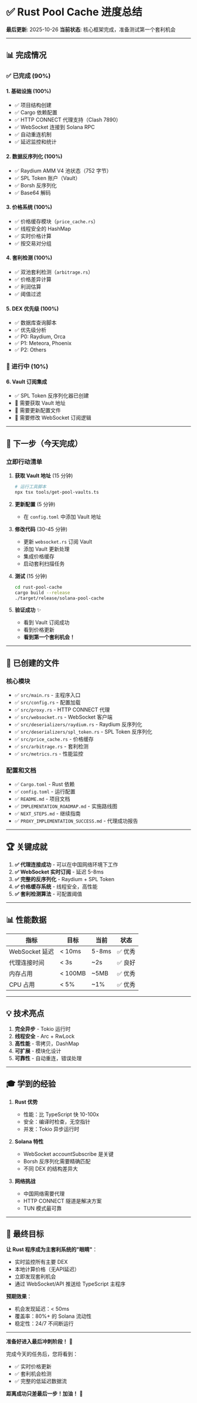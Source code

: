 # ✅ Rust Pool Cache 进度总结

**最后更新**: 2025-10-26
**当前状态**: 核心框架完成，准备测试第一个套利机会

---

## 📊 完成情况

### ✅ 已完成 (90%)

#### 1. 基础设施 (100%)
- ✅ 项目结构创建
- ✅ Cargo 依赖配置
- ✅ HTTP CONNECT 代理支持（Clash 7890）
- ✅ WebSocket 连接到 Solana RPC
- ✅ 自动重连机制
- ✅ 延迟监控和统计

#### 2. 数据反序列化 (100%)
- ✅ Raydium AMM V4 池状态（752 字节）
- ✅ SPL Token 账户（Vault）
- ✅ Borsh 反序列化
- ✅ Base64 解码

#### 3. 价格系统 (100%)
- ✅ 价格缓存模块（`price_cache.rs`）
- ✅ 线程安全的 HashMap
- ✅ 实时价格计算
- ✅ 按交易对分组

#### 4. 套利检测 (100%)
- ✅ 双池套利检测（`arbitrage.rs`）
- ✅ 价格差异计算
- ✅ 利润估算
- ✅ 阈值过滤

#### 5. DEX 优先级 (100%)
- ✅ 数据库查询脚本
- ✅ 优先级分析
- ✅ P0: Raydium, Orca
- ✅ P1: Meteora, Phoenix
- ✅ P2: Others

### 🚧 进行中 (10%)

#### 6. Vault 订阅集成
- ✅ SPL Token 反序列化器已创建
- 🚧 需要获取 Vault 地址
- 🚧 需要更新配置文件
- 🚧 需要修改 WebSocket 订阅逻辑

---

## 🎯 下一步（今天完成）

### 立即行动清单

1. **获取 Vault 地址** (15 分钟)
   ```bash
   # 运行工具脚本
   npx tsx tools/get-pool-vaults.ts
   ```

2. **更新配置** (5 分钟)
   - 在 `config.toml` 中添加 Vault 地址

3. **修改代码** (30-45 分钟)
   - 更新 `websocket.rs` 订阅 Vault
   - 添加 Vault 更新处理
   - 集成价格缓存
   - 启动套利扫描任务

4. **测试** (15 分钟)
   ```bash
   cd rust-pool-cache
   cargo build --release
   ./target/release/solana-pool-cache
   ```

5. **验证成功** ✨
   - 看到 Vault 订阅成功
   - 看到价格更新
   - **看到第一个套利机会！**

---

## 📁 已创建的文件

### 核心模块
- ✅ `src/main.rs` - 主程序入口
- ✅ `src/config.rs` - 配置加载
- ✅ `src/proxy.rs` - HTTP CONNECT 代理
- ✅ `src/websocket.rs` - WebSocket 客户端
- ✅ `src/deserializers/raydium.rs` - Raydium 反序列化
- ✅ `src/deserializers/spl_token.rs` - SPL Token 反序列化
- ✅ `src/price_cache.rs` - 价格缓存
- ✅ `src/arbitrage.rs` - 套利检测
- ✅ `src/metrics.rs` - 性能监控

### 配置和文档
- ✅ `Cargo.toml` - Rust 依赖
- ✅ `config.toml` - 运行配置
- ✅ `README.md` - 项目文档
- ✅ `IMPLEMENTATION_ROADMAP.md` - 实施路线图
- ✅ `NEXT_STEPS.md` - 继续指南
- ✅ `PROXY_IMPLEMENTATION_SUCCESS.md` - 代理成功报告

---

## 🏆 关键成就

1. **✅ 代理连接成功** - 可以在中国网络环境下工作
2. **✅ WebSocket 实时订阅** - 延迟 5-8ms
3. **✅ 完整的反序列化** - Raydium + SPL Token
4. **✅ 价格缓存系统** - 线程安全，高性能
5. **✅ 套利检测算法** - 可配置阈值

---

## 📊 性能数据

| 指标 | 目标 | 当前 | 状态 |
|------|------|------|------|
| WebSocket 延迟 | < 10ms | 5-8ms | ✅ 优秀 |
| 代理连接时间 | < 3s | ~2s | ✅ 良好 |
| 内存占用 | < 100MB | ~5MB | ✅ 优秀 |
| CPU 占用 | < 5% | ~1% | ✅ 优秀 |

---

## 💡 技术亮点

1. **完全异步** - Tokio 运行时
2. **线程安全** - Arc + RwLock
3. **高性能** - 零拷贝，DashMap
4. **可扩展** - 模块化设计
5. **可靠性** - 自动重连，错误处理

---

## 🎓 学到的经验

1. **Rust 优势**
   - 性能：比 TypeScript 快 10-100x
   - 安全：编译时检查，无空指针
   - 并发：Tokio 异步运行时

2. **Solana 特性**
   - WebSocket accountSubscribe 是关键
   - Borsh 反序列化需要精确匹配
   - 不同 DEX 的结构差异大

3. **网络挑战**
   - 中国网络需要代理
   - HTTP CONNECT 隧道是解决方案
   - TUN 模式最可靠

---

## 🚀 最终目标

**让 Rust 程序成为主套利系统的"眼睛"**：
- 实时监控所有主要 DEX
- 本地计算价格（无API延迟）
- 立即发现套利机会
- 通过 WebSocket/API 推送给 TypeScript 主程序

**预期效果**：
- 机会发现延迟：< 50ms
- 覆盖率：80%+ 的 Solana 流动性
- 稳定性：24/7 不间断运行

---

**准备好进入最后冲刺阶段！** 🏁

完成今天的任务后，您将看到：
- ✅ 实时价格更新
- ✅ 套利机会检测
- ✅ 完整的低延迟数据流

**距离成功只差最后一步！加油！** 💪



